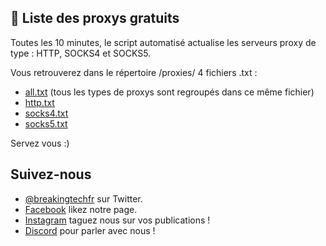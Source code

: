 ## 🔰 Liste des proxys gratuits

Toutes les 10 minutes, le script automatisé actualise les serveurs proxy de type : HTTP, SOCKS4 et SOCKS5.

Vous retrouverez dans le répertoire /proxies/ 4 fichiers .txt :
- [all.txt](https://github.com/BreakingTechFr/Proxy_Free/blob/main/proxies/all.txt) (tous les types de proxys sont regroupés dans ce même fichier)
- [http.txt](https://github.com/BreakingTechFr/Proxy_Free/blob/main/proxies/http.txt)
- [socks4.txt](https://github.com/BreakingTechFr/Proxy_Free/blob/main/proxies/socks4.txt)
- [socks5.txt](https://github.com/BreakingTechFr/Proxy_Free/blob/main/proxies/socks5.txt)

Servez vous :)

## Suivez-nous

- [@breakingtechfr](https://twitter.com/BreakingTechFR) sur Twitter.
- [Facebook](https://www.facebook.com/BreakingTechFr/) likez notre page.
- [Instagram](https://www.instagram.com/breakingtechfr/) taguez nous sur vos publications !
- [Discord](https://discord.gg/VYNVBhk) pour parler avec nous !
